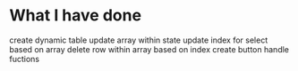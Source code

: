 # What I have done
create dynamic table
update array within state
update index for select based on array
delete row within array based on index
create button handle fuctions
